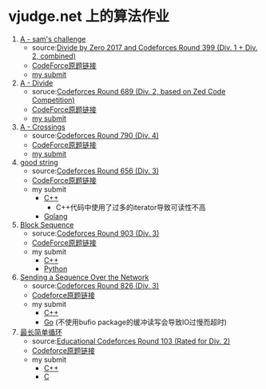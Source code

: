 # vjudge.net 上的算法作业

1. [A - sam's challenge](https://vjudge.net/contest/586866#problem/A)
   + source:[Divide by Zero 2017 and Codeforces Round 399 (Div. 1 + Div. 2, combined) ](https://codeforces.com/contest/768)
   + [CodeForce原题链接](https://codeforces.com/contest/768/problem/B)
   + [my submit](./homework1/cpp/main.cpp)
2. [A - Divide](https://vjudge.net/contest/591920#problem/A)
    + soruce:[Codeforces Round 689 (Div. 2, based on Zed Code Competition)](https://codeforces.com/contest/1461)
    + [CodeForce原题链接](https://codeforces.com/problemset/problem/1461/D)
    + [my submit](./homework2/cpp/main.cc)
3. [A - Crossings](https://vjudge.net/contest/593411#problem)
    + source:[Codeforces Round 790 (Div. 4)](https://codeforces.com/contest/1676)
    + [CodeForce原题链接](https://codeforces.com/contest/1676/problem/H2)
    + [my submit](./homework3/cpp/main.cpp)
4. [good string](https://vjudge.net/contest/594369#problem)
    + source:[Codeforces Round 656 (Div. 3)](https://codeforces.com/contest/1385)
    + [CodeForce原题链接](https://codeforces.com/problemset/problem/1385/D)
    + my submit
    	+ [C++](./homework4/cpp/main.cpp)
    		+ C++代码中使用了过多的iterator导致可读性不高
    	+ [Golang](./homework4/golang/main.go)
5. [Block Sequence](https://vjudge.net/contest/596151#problem/A)
    + soruce:[Codeforces Round 903 (Div. 3)](https://codeforces.com/contest/1881)
    + [CodeForce原题链接](https://codeforces.com/problemset/problem/1881/E)
    + my submit
        + [C++](./homework5/cpp/main.cpp)
        + [Python](./homework5/python/pythonProject/main.py)
6. [Sending a Sequence Over the Network](https://vjudge.net/contest/597442#problem)
    +   source:[Codeforces Round 826 (Div. 3)](https://codeforces.com/contest/1741)
    +   [Codeforce原题链接](https://codeforces.com/problemset/problem/1741/E)
    +   my submit
        +   [C++](./homework6/cpp/main.cpp)
        +   [Go](./homework6/golang/main.go) (不使用bufio package的缓冲读写会导致IO过慢而超时)
7. [最长简单循环](https://vjudge.net/contest/598754#problem)
    +   source:[Educational Codeforces Round 103 (Rated for Div. 2)](https://codeforces.com/contest/1476)
    +   [Codeforce原题链接](https://codeforces.com/problemset/problem/1476/C)
    +   my submit
        +   [C++](./homework7/cpp/main.cpp)
        +   [C](./homework7/c/main.c)